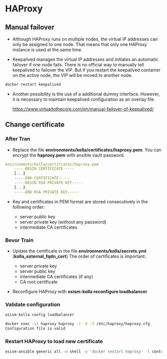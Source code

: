 # HAProxy

## Manual failover

* Although HAProxy runs on multiple nodes, the virtual IP addresses can only be assigned to one node. That means that only one
  HAProxy instance is used at the same time.

* Keepalived manages the virtual IP addresses and initiates an automatic failover if one node fails. There is no official way to
  manually tell keepalived to failover the VIP. But if you restart the keepalived container on the active node, the VIP will be
  moved to another node.

```sh
docker restart keepalived
```

* Another possibility is the use of a additional dummy interface. However, it is necessary to maintain keepalived configuration
  as an overlay file.

  <https://www.virtualtothecore.com/en/manual-failover-of-keepalived/>

## Change certificate

### After Tran

* Replace the file **environments/kolla/certificates/haproxy.pem**. You can encrypt the **haproxy.pem** with ansible vault
  password.

```yaml
environments/kolla/certifcates/haproxy.pem
    -----BEGIN CERTIFICATE-----
    [...]
    -----END CERTIFICATE-----
    -----BEGIN RSA PRIVATE KEY-----
    [...]
    -----END RSA PRIVATE KEY-----
```

* Key and certificates in PEM format are stored consecutively in the following order:

  * server public key
  * server private key (without any password)
  * intermediate CA certificates

### Bevor Train

* Update the certificate in the file **environments/kolla/secrets.yml** (**kolla_external_fqdn_cert**)
  The order of certificates is important:

  * server private key
  * server public key
  * intermediate CA certificates (if any)
  * CA root certificate

* Reconfigure HAProxy with **osism-kolla reconfigure loadbalancer**

### Validate configuration

```sh
osism-kolla config loadbalancer
```

```sh
docker exec -it haproxy haproxy -c -V -f /etc/haproxy/haproxy.cfg
Configuration file is valid
```

### Restart HAProxy to load new certificate

```sh
osism-ansible generic all -m shell -a 'docker restart haproxy' -l control
```
